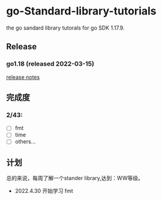 # go-Standard-library-tutorials
the go sandard library tutorals for go SDK 1.17.9.

## Release
### go1.18 (released 2022-03-15)

[release notes](https://go.dev/doc/devel/release)

## 完成度
### 2/43:
- [ ] fmt
- [ ] time
- [ ] others...

## 计划
总的来说，每周了解一个stander library,达到：WW等级。

* 2022.4.30 开始学习 fmt